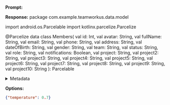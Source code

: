 **Prompt:**


**Response:**
package com.example.teamworkus.data.model

import android.os.Parcelable
import kotlinx.parcelize.Parcelize

@Parcelize
data class Members(
    val id: Int,
    val avatar: String,
    val fullName: String,
    val email: String,
    val phone: String,
    val address: String,
    val dateOfBirth: String,
    val gender: String,
    val team: String,
    val status: String,
    val role: String,
    val notifications: Boolean,
    val project: String,
    val project2: String,
    val project3: String,
    val project4: String,
    val project5: String,
    val project6: String,
    val project7: String,
    val project8: String,
    val project9: String,
    val project10: String
): Parcelable

<details><summary>Metadata</summary>

- Duration: 2350 ms
- Datetime: 2023-11-27T20:46:32.121269
- Model: gpt-3.5-turbo-instruct

</details>

**Options:**
```json
{"temperature": 0.7}
```

